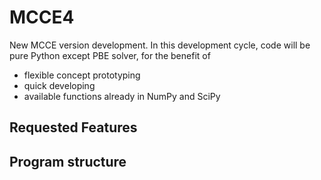 # MCCE4

New MCCE version development. In this development cycle, code will be pure Python except PBE solver, for the benefit of
* flexible concept prototyping
* quick developing
* available functions already in NumPy and SciPy

## Requested Features
 

## Program structure
